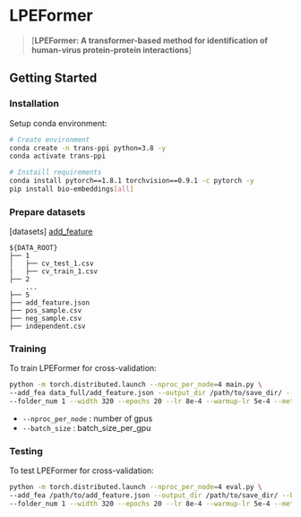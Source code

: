 # LPEFormer
> [**LPEFormer: A transformer-based method for identification of human-virus protein-protein interactions**]

## Getting Started

### Installation
Setup conda environment:
```bash
# Create environment
conda create -n trans-ppi python=3.8 -y
conda activate trans-ppi

# Instaill requirements
conda install pytorch==1.8.1 torchvision==0.9.1 -c pytorch -y
pip install bio-embeddings[all]

```

### Prepare datasets
[datasets]
[add_feature](https://drive.google.com/file/d/1fh3m2QNN2SNZorIioSPvBQBTrrF45eys/view?usp=drive_link)
```none
${DATA_ROOT}
├── 1
│   ├── cv_test_1.csv
|   ├── cv_train_1.csv
├── 2
    ...
├── 5
├── add_feature.json
├── pos_sample.csv
├── neg_sample.csv
├── independent.csv
```

### Training
To train LPEFormer for cross-validation:
```bash
python -m torch.distributed.launch --nproc_per_node=4 main.py \
--add_fea data_full/add_feature.json --output_dir /path/to/save_dir/ --batch_size 256 \
--folder_num 1 --width 320 --epochs 20 --lr 8e-4 --warmup-lr 5e-4 --method self_attention --relative_pos
```
- `--nproc_per_node` : number of gpus
- `--batch_size` : batch_size_per_gpu

### Testing
To test LPEFormer for cross-validation:
```bash
python -m torch.distributed.launch --nproc_per_node=4 eval.py \
--add_fea /path/to/add_feature.json --output_dir /path/to/save_dir/ --batch_size 256 \
--folder_num 1 --width 320 --epochs 20 --lr 8e-4 --warmup-lr 5e-4 --method self_attention --relative_pos --ckpt /path/to/save_checkpoint_file
```

